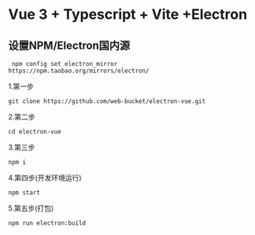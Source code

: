 # Vue 3 + Typescript + Vite +Electron

## 设置NPM/Electron国内源

```shell
 npm config set electron_mirror https://npm.taobao.org/mirrors/electron/
```

1.第一步

```shell
git clone https://github.com/web-bucket/electron-vue.git
```

2.第二步

```shell
cd electron-vue
```

3.第三步

```shell
npm i
```

4.第四步(开发环境运行)

```shell
npm start
```

5.第五步(打包)

```shell
npm run electron:build
```

